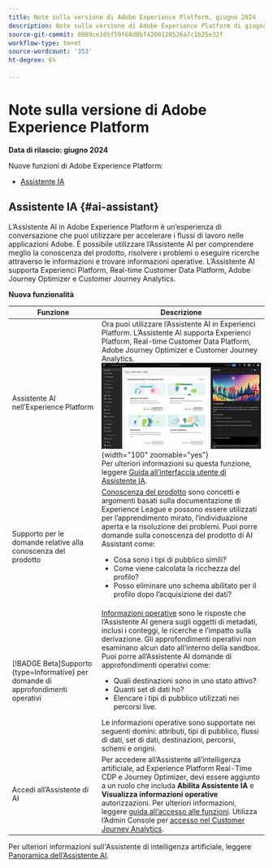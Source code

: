 ```yaml
---
title: Note sulla versione di Adobe Experience Platform, giugno 2024
description: Note sulla versione di Adobe Experience Platform di giugno 2024.
source-git-commit: 0089ce105f59f68d8bf4208120526a7c1b25e32f
workflow-type: tm+mt
source-wordcount: '353'
ht-degree: 6%

---
```


# Note sulla versione di Adobe Experience Platform

**Data di rilascio: giugno 2024**

Nuove funzioni di Adobe Experience Platform:

- [Assistente IA](#ai-assistant)

## Assistente IA {#ai-assistant}

L’Assistente AI in Adobe Experience Platform è un’esperienza di conversazione che puoi utilizzare per accelerare i flussi di lavoro nelle applicazioni Adobe. È possibile utilizzare l’Assistente AI per comprendere meglio la conoscenza del prodotto, risolvere i problemi o eseguire ricerche attraverso le informazioni e trovare informazioni operative. L’Assistente AI supporta Experienci Platform, Real-time Customer Data Platform, Adobe Journey Optimizer e Customer Journey Analytics.

**Nuova funzionalità**

| Funzione | Descrizione |
| --- | --- |
| Assistente AI nell’Experience Platform | Ora puoi utilizzare l’Assistente AI in Experienci Platform. L’Assistente AI supporta Experienci Platform, Real-time Customer Data Platform, Adobe Journey Optimizer e Customer Journey Analytics. <br> ![Assistente AI in Experience Platform.](../2024/assets/june/ai-assistant-full.png "Assistente AI in Experience Platform."){width="100" zoomable="yes"} <br> Per ulteriori informazioni su questa funzione, leggere [Guida all’interfaccia utente di Assistente IA](../../ai-assistant/ui-guide.md). |
| Supporto per le domande relative alla conoscenza del prodotto | [Conoscenza del prodotto](../../ai-assistant/home.md#product-knowledge) sono concetti e argomenti basati sulla documentazione di Experience League e possono essere utilizzati per l’apprendimento mirato, l’individuazione aperta e la risoluzione dei problemi. Puoi porre domande sulla conoscenza del prodotto di AI Assistant come: <ul><li>Cosa sono i tipi di pubblico simili?</li><li>Come viene calcolata la ricchezza del profilo?</li><li> Posso eliminare uno schema abilitato per il profilo dopo l’acquisizione dei dati?</li></ul> |
| [!BADGE Beta]Supporto {type=Informative} per domande di approfondimenti operativi | [Informazioni operative](../../ai-assistant/home.md#operational-insights) sono le risposte che l’Assistente AI genera sugli oggetti di metadati, inclusi i conteggi, le ricerche e l’impatto sulla derivazione. Gli approfondimenti operativi non esaminano alcun dato all’interno della sandbox. Puoi porre all’Assistente AI domande di approfondimenti operativi come: <ul><li>Quali destinazioni sono in uno stato attivo?</li><li>Quanti set di dati ho?</li><li>Elencare i tipi di pubblico utilizzati nei percorsi live.</li></ul> Le informazioni operative sono supportate nei seguenti domini: attributi, tipi di pubblico, flussi di dati, set di dati, destinazioni, percorsi, schemi e origini. |
| Accedi all’Assistente di AI | Per accedere all’Assistente all’intelligenza artificiale, ad Experience Platform Real-Time CDP e Journey Optimizer, devi essere aggiunto a un ruolo che includa **Abilita Assistente IA** e **Visualizza informazioni operative** autorizzazioni. Per ulteriori informazioni, leggere [guida all’accesso alle funzioni](../../ai-assistant/access.md). Utilizza l’Admin Console per [accesso nel Customer Journey Analytics](https://experienceleague.adobe.com/en/docs/analytics-platform/using/ai-assistant?lang=en#feature-access). |

Per ulteriori informazioni sull&#39;Assistente di intelligenza artificiale, leggere [Panoramica dell’Assistente AI](../../ai-assistant/home.md).
